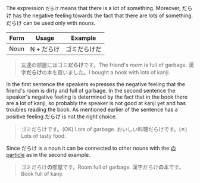 The expression `だらけ` means that there is a lot of something. Moreover, だらけ has the negative feeling towards the fact that there are lots of something. だらけ can be used only with nouns.

|Form|Usage|Example|
|-|-|-|
|Noun|N + だらけ|ゴミだらけだ|

>友達の部屋にはゴミ**だらけ**です。The friend's room is full of garbage.
>漢字**だらけ**の本を買いました。I bought a book with lots of kanji.

In the first sentence the speakers expresses the negative feeling that the friend's room is dirty and full of garbage.
In the second sentence the speaker's negative feeling is determined by the fact that in the book there are a lot of kanji, so probably the speaker is not good at kanji yet and has troubles reading the book.
As mentioned earlier of the sentence has a positive feeling だらけ is not the right choice.
>ゴミだらけです。(OK) Lots of garbage.
>おいしい料理だらけです。(✕) Lots of tasty food.

Since だらけ is a noun it can be connected to other nouns with the [の particle](178) as in the second example.
>ゴミだらけ**の**部屋です。Room full of garbage.
>漢字だらけ**の**本です。Book full of kanji.